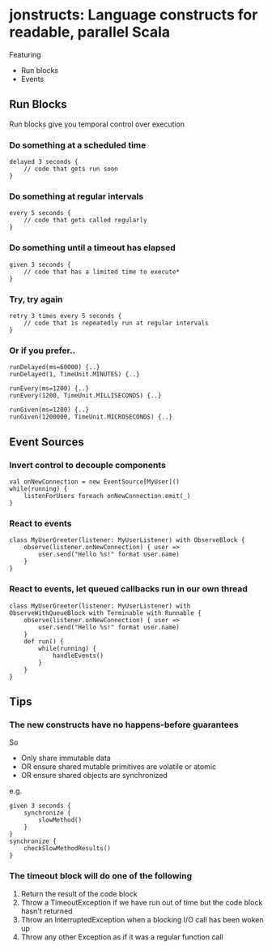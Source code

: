 # jonstructs: Language constructs for readable, parallel Scala #

Featuring

* Run blocks
* Events

## Run Blocks ##

Run blocks give you temporal control over execution

### Do something at a scheduled time ###

    delayed 3 seconds {
        // code that gets run soon
    }

### Do something at regular intervals ###

    every 5 seconds {
        // code that gets called regularly
    }

### Do something until a timeout has elapsed ###

    given 3 seconds {
        // code that has a limited time to execute*
    }

### Try, try again ###

    retry 3 times every 5 seconds {
        // code that is repeatedly run at regular intervals
    }

### Or if you prefer.. ###

    runDelayed(ms=60000) {..}
    runDelayed(1, TimeUnit.MINUTES) {..}

    runEvery(ms=1200) {..}
    runEvery(1200, TimeUnit.MILLISECONDS) {..}

    runGiven(ms=1200) {..}
    runGiven(1200000, TimeUnit.MICROSECONDS) {..}

## Event Sources ##

### Invert control to decouple components ###

    val onNewConnection = new EventSource[MyUser]()
    while(running) {
        listenForUsers foreach onNewConnection.emit(_)
    }

### React to events ###

    class MyUserGreeter(listener: MyUserListener) with ObserveBlock {
        observe(listener.onNewConnection) { user =>
            user.send("Hello %s!" format user.name)
        }
    }

### React to events, let queued callbacks run in our own thread ###

    class MyUserGreeter(listener: MyUserListener) with ObserveWithQueueBlock with Terminable with Runnable {
        observe(listener.onNewConnection) { user =>
            user.send("Hello %s!" format user.name)
        }
        def run() {
            while(running) {
                handleEvents()
            }
        }
    }

## Tips ##

### The new constructs have no happens-before guarantees ###

So

* Only share immutable data
* OR ensure shared mutable primitives are volatile or atomic
* OR ensure shared objects are synchronized

e.g.

    given 3 seconds {
        synchronize {
            slowMethod()
        }
    }
    synchronize {
        checkSlowMethodResults()
    }

### The timeout block will do one of the following ###

1. Return the result of the code block
1. Throw a TimeoutException if we have run out of time but the code block hasn't returned
1. Throw an InterruptedException when a blocking I/O call has been woken up
1. Throw any other Exception as if it was a regular function call




